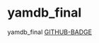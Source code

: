 # yamdb_final
yamdb_final
[GITHUB-BADGE](https://github.com/ATIMSRU/yamdb_final/actions/workflows/yamdb_workflow.yml/badge.svg?branch=master&event=push)
